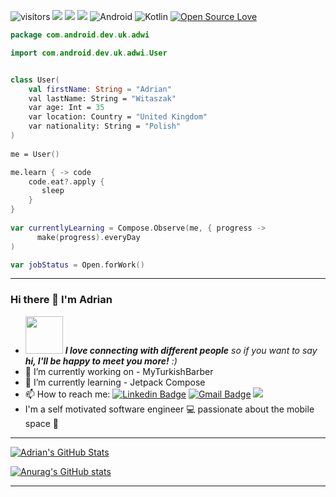 ![visitors](https://visitor-badge.laobi.icu/badge?page_id=adrianwitaszak)
![](https://img.shields.io/github/followers/adrianwitaszak)
![](https://img.shields.io/github/stars/adrianwitaszak)
![](https://img.shields.io/github/watchers/adrianwitaszak)
![Android](https://img.shields.io/badge/-Android-black?style=flat&logo=android)
![Kotlin](https://img.shields.io/badge/-Kotlin-black?style=flat&logo=kotlin)
[![Open Source Love](https://badges.frapsoft.com/os/v1/open-source.svg?v=102)](https://github.com/ellerbrock/open-source-badge/)




```kotlin
package com.android.dev.uk.adwi

import com.android.dev.uk.adwi.User


class User(
    val firstName: String = "Adrian"
    val lastName: String = "Witaszak"
    var age: Int = 35
    var location: Country = "United Kingdom"
    var nationality: String = "Polish"
)   
   
me = User()

me.learn { -> code 
    code.eat?.apply {
       sleep                      
    }
}
                   
var currentlyLearning = Compose.Observe(me, { progress ->
      make(progress).everyDay
)

var jobStatus = Open.forWork()

```
---------------

### Hi there 👋 I'm Adrian

- <img src="https://media.giphy.com/media/LnQjpWaON8nhr21vNW/giphy.gif" width="60"> <em><b>I love connecting with different people</b> so if you want to say <b>hi, I'll be happy to meet you more!</b> :)</em>
- 🔭 I’m currently working on - MyTurkishBarber
- 🌱 I’m currently learning - Jetpack Compose
- 📫 How to reach me: 
[![Linkedin Badge](https://img.shields.io/badge/-LinkedIn-blue?style=flat-square&logo=Linkedin&logoColor=white&link=https://www.linkedin.com/in/adrian-witaszak-860801176/)](https://www.linkedin.com/in/adrian-witaszak-860801176/)
[![Gmail Badge](https://img.shields.io/badge/-Gmail-c14438?style=flat-square&logo=Gmail&logoColor=white&link=mailto:adrianwitaszak@gmail.com)](mailto:adrianwitaszak@gmail.com)
[![](https://img.shields.io/twitter/url?style=social&url=https://twitter.com/adrianwita)](https://twitter.com/adrianwita)
- I'm a self motivated software engineer :computer: passionate about the mobile space :iphone:

---------------

<a href="https://github.com/adrianwitaszak">
  <img align="center" src="https://github-readme-stats.vercel.app/api/top-langs/?username=adimanwit&hide=c%2B%2B,c,matlab,assembly&title_color=6aa6f8&text_color=8a919a&icon_color=6aa6f8&bg_color=22272e" alt="Adrian's GitHub Stats" />
</a> 

[![Anurag's GitHub stats](https://github-readme-stats.vercel.app/api?username=adrianwitaszak)](https://github.com/anuraghazra/github-readme-stats)

--------------- 
